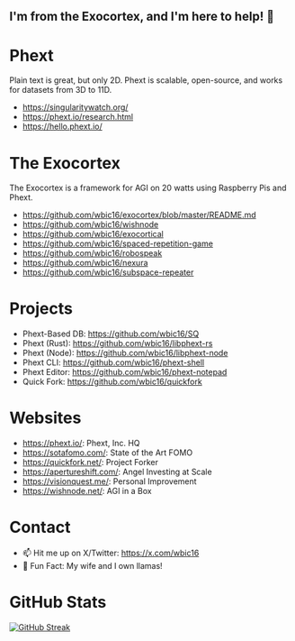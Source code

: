 ## I'm from the Exocortex, and I'm here to help! 👋

# Phext
Plain text is great, but only 2D. Phext is scalable, open-source, and works for datasets from 3D to 11D.
- https://singularitywatch.org/
- https://phext.io/research.html
- https://hello.phext.io/

# The Exocortex
The Exocortex is a framework for AGI on 20 watts using Raspberry Pis and Phext.

- https://github.com/wbic16/exocortex/blob/master/README.md
- https://github.com/wbic16/wishnode
- https://github.com/wbic16/exocortical
- https://github.com/wbic16/spaced-repetition-game
- https://github.com/wbic16/robospeak
- https://github.com/wbic16/nexura
- https://github.com/wbic16/subspace-repeater

# Projects
- Phext-Based DB: https://github.com/wbic16/SQ
- Phext (Rust): https://github.com/wbic16/libphext-rs
- Phext (Node): https://github.com/wbic16/libphext-node
- Phext CLI: https://github.com/wbic16/phext-shell
- Phext Editor: https://github.com/wbic16/phext-notepad
- Quick Fork: https://github.com/wbic16/quickfork

# Websites
- https://phext.io/: Phext, Inc. HQ
- https://sotafomo.com/: State of the Art FOMO
- https://quickfork.net/: Project Forker
- https://apertureshift.com/: Angel Investing at Scale
- https://visionquest.me/: Personal Improvement
- https://wishnode.net/: AGI in a Box

# Contact
- 📫 Hit me up on X/Twitter: https://x.com/wbic16
- 🦙 Fun Fact: My wife and I own llamas!

# GitHub Stats
[![GitHub Streak](https://streak-stats.demolab.com/?user=wbic16)](https://git.io/streak-stats)
